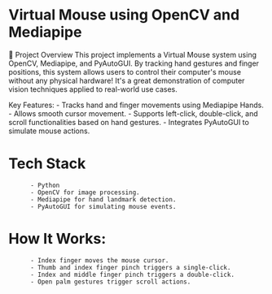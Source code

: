 # Virtual Mouse using OpenCV and Mediapipe
🚀 Project Overview
                 This project implements a Virtual Mouse system using OpenCV, Mediapipe, and PyAutoGUI. By tracking hand gestures and finger positions, this system allows users to control their computer's mouse without any physical hardware! It's a great demonstration of computer vision techniques applied to real-world use cases.

Key Features:
          - Tracks hand and finger movements using Mediapipe Hands.
          - Allows smooth cursor movement.
          - Supports left-click, double-click, and scroll functionalities based on hand gestures.
          - Integrates PyAutoGUI to simulate mouse actions.
# Tech Stack
          - Python
          - OpenCV for image processing.
          - Mediapipe for hand landmark detection.
          - PyAutoGUI for simulating mouse events.
# How It Works:
          - Index finger moves the mouse cursor.
          - Thumb and index finger pinch triggers a single-click.
          - Index and middle finger pinch triggers a double-click.
          - Open palm gestures trigger scroll actions.
